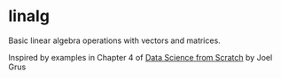 # linalg
Basic linear algebra operations with vectors and matrices.

Inspired by examples in Chapter 4 of [Data Science from Scratch](http://shop.oreilly.com/product/0636920033400.do) by Joel Grus
